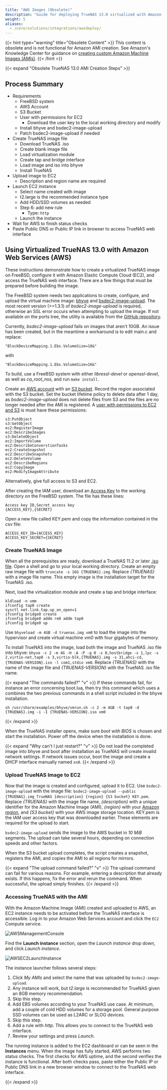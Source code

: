 ```yaml
---
title: "AWS Images (Obsolete)"
description: "Guide for deploying TrueNAS 13.0 virtualized with Amazon Web Services."
weight: 5
aliases:
  - /core/solutions/integrations/awsdeploy/
---
```


{{< hint type="warning" title="Obsolete Content" >}}
This content is obsolete and is not functional for Amazon AMI creation.
See Amazon's Knowledge Center for guidance on [creating custom Amazon Machine Images (AMIs)](https://repost.aws/knowledge-center/ecs-create-custom-amis).
{{< /hint >}}

{{< expand "Obsolete TrueNAS 13.0 AMI Creation Steps" >}}

## Process Summary

* Requirements
  * FreeBSD system
  * AWS Account
  * S3 Bucket
  * User with permissions for EC2
    * Download the user key to the local working directory and modify
  * Install bhyve and bsdec2-image-upload
  * Patch bsdec2-image-upload if needed
* Create TrueNAS image file
  * Download TrueNAS .iso
  * Create blank image file
  * Load virtualization module
  * Create tap and bridge interface
  * Load image and iso into bhyve
  * Install TrueNAS
* Upload image to EC2
  * Description and region name are required
* Launch EC2 instance
  * Select name created with image
  * t2.large is the recommended instance type
  * Add HDD/SSD volumes as needed
  * Step 6: add new rule
    * Type: `http`
  * Launch the instance
* Wait for AWS to finish status checks
* Paste Public DNS or Public IP link in browser to access TrueNAS web interface

## Using Virtualized TrueNAS 13.0 with Amazon Web Services (AWS)

These instructions demonstrate how to create a virtualized TrueNAS image on FreeBSD, configure it with Amazon Elastic Compute Cloud (EC2), and access the TrueNAS web interface.
There are a few things that must be prepared before building the image.

The FreeBSD system needs two applications to create, configure, and upload the virtual machine image: [bhyve](https://bhyve.org/) and [bsdec2-image-upload](https://www.freshports.org/net/bsdec2-image-upload/).
The most recent version (>=1.3.1) of *bsdec2-image-upload* is required, otherwise an SSL error occurs when attempting to upload the image.
If not available on the ports tree, the utility is available from the [GitHub repository](https://github.com/cperciva/bsdec2-image-upload).

Currently, *bsdec2-image-upload* fails on images that aren't 10GB.
An issue has been created, but in the meantime a workaround is to edit <file>main.c</file> and replace:

```
"BlockDeviceMapping.1.Ebs.VolumeSize=10&"
```
with

```
"BlockDeviceMapping.1.Ebs.VolumeSize=16&"
```

To build, use a FreeBSD system with either *libressl-devel* or *openssl-devel*, as well as *ca_root_nss*, and run `make install`.

Create an [AWS account](https://portal.aws.amazon.com/billing/signup?nc2=h_ct&src=default&redirect_url=https%3A%2F%2Faws.amazon.com%2Fregistration-confirmation#/start) with an [S3 bucket](https://docs.aws.amazon.com/quickstarts/latest/s3backup/step-1-create-bucket.html).
Record the region associated with the S3 bucket.
Set the bucket lifetime policy to delete data after 1 day, as *bsdec2-image-upload* does not delete files from S3 and the files are no longer needed after the AMI is registered.
A [user with permissions to EC2 and S3](https://docs.aws.amazon.com/IAM/latest/UserGuide/id_users_create.html) is must have these permissions:

```
s3:PutObject
s3:GetObject
ec2:RegisterImage
ec2:DescribeImages
s3:DeleteObject
ec2:ImportVolume
ec2:DescribeConverstionTasks
ec2:CreateSnapshot
ec2:DescribeSnapshots
ec2:DeleteVolume
ec2:DescribeRegions
ec2:CopyImage
ec2:ModifyImageAttribute
```
Alternatively, give full access to S3 and EC2.

After creating the IAM user, download an [Access Key](https://docs.aws.amazon.com/IAM/latest/UserGuide/id_credentials_access-keys.html) to the working directory on the FreeBSD system.
The file has these lines:

```
Access key ID,Secret access key
{ACCESS_KEY},{SECRET}
```

Open a new file called <file>KEY.pem</file> and copy the information contained in the <file>csv</file> file:

```
ACCESS_KEY_ID={ACCESS_KEY}
ACCESS_KEY_SECRET={SECRET}
```

### Create TrueNAS Image

When all the prerequisites are ready, download a TrueNAS 11.2 or later [.iso file](https://www.freenas.org/download-freenas-release/).
Open a shell and go to your local working directory.
Create an empty raw image file with `truncate -s 16G {TRUENAS}.img`.
Replace *{TRUENAS}* with a image file name.
This empty image is the installation target for the TrueNAS <file>.iso</file>.

Next, load the virtualization module and create a tap and bridge interface:

```
kldload -n vmm
ifconfig tap0 create
sysctl net.link.tap.up_on_open=1
ifconfig bridge0 create
ifconfig bridge0 addm re0 addm tap0
ifconfig bridge0 up
```

Use `bhyveload -m 4GB -d truenas.img vm0` to load the image into the hypervisor and create virtual machine *vm0* with four gigabytes of memory.

To install TrueNAS into the image, load both the image and TrueNAS <file>.iso</file> file into bhyve: `bhyve -c 2 -m 4G -H -A -P -g 0 -s 0,hostbridge -s 1,lpc -s 2,virtio-net,tap0 -s 3,virtio-blk,{TRUENAS}.img -s 31,ahci-cd,{TRUENAS-VERSION}.iso -l com1,stdio vm0`.
Replace *{TRUENAS}* with the name of the image file and *{TRUENAS-VERSION}* with the TrueNAS <file>.iso</file> file name.

{{< expand "The commands failed?" "v" >}}
If these commands fail, for instance an error concerning <file>boot.lua</file>, then try this command which uses a combines the two previous commands in a shell script included in the bhyve installation.

```
sh /usr/share/examples/bhyve/vmrun.sh -c 2 -m 4GB -t tap0 -d {TRUENAS}.img -i -I {TRUENAS-VERSION}.iso vm0
```
{{< /expand >}}

When the TrueNAS installer opens, make sure *boot with BIOS* is chosen and start the installation.
Power off the device when the installation is done.

{{< expand "Why can't I just restart?" "v" >}}
Do not load the completed image into bhyve and boot after installation as TrueNAS will create invalid network settings.
If network issues occur, boot the image and create a DHCP interface manually named `xn0`.
{{< /expand >}}

### Upload TrueNAS Image to EC2

Now that the image is created and configured, upload it to EC2.
Use `bsdec2-image-upload` with the image file: `bsdec2-image-upload --public {TRUENAS}.img TrueNAS {description} {region} {S3 bucket} KEY.pem`.
Replace *{TRUENAS}* with the image file name, *{description}* with a unique identifier for the Amazon Machine Image (AMI), *{region}* with your [Amazon region](https://docs.aws.amazon.com/AmazonRDS/latest/UserGuide/Concepts.RegionsAndAvailabilityZones.html), and *{S3 bucket}* with your AWS image storage location.
<file>KEY.pem</file> is the IAM user access key that was downloaded earlier.
These elements are required for the upload to start.

`bsdec2-image-upload` sends the image to the AWS bucket in *10 MiB* segments.
The upload can take several hours, depending on connection speeds and other factors.

When the S3 bucket upload completes, the script creates a snapshot, registers the AMI, and copies the AMI to all regions for mirrors.

{{< expand "The upload command failed?" "v" >}}
The upload command can fail for various reasons.
For example, entering a description that already exists.
If this happens, fix the error and rerun the command.
When successful, the upload simply finishes.
{{< /expand >}}

### Accessing TrueNAS with the AMI

With the Amazon Machine Image (AMI) created and uploaded to AWS, an EC2 instance needs to be activated before the TrueNAS interface is accessible.
Log in to your Amazon Web Services account and click the `EC2` Compute service.

![AWSManagementConsole](/images/CORE/AWSManagementConsole.png "AWS Management Console")

Find the **Launch instance** section, open the *Launch instance* drop down, and click *Launch instance*.

![AWSEC2LaunchInstance](/images/CORE/AWSEC2LaunchInstance.png "Launching the instance")

The instance launcher follows several steps:

1. Click *My AMIs* and select the name that was uploaded by `bsdec2-image-upload`.
2. Any instance will work, but *t2.large* is recommended for TrueNAS given an 8GB memory recommendation.
3. Skip this step.
4. Add EBS volumes according to your TrueNAS use case.
   At minimum, add a couple of cold HDD volumes for a storage pool.
   General purpose SSD volumes can be used as L2ARC or SLOG devices.
5. Skip this step.
6. Add a rule with *http*. This allows you to connect to the TrueNAS web interface.
7. Review your settings and press *Launch*.

The running instance is added to the EC2 dashboard or can be seen in the **Instances** menu.
When the image has fully started, AWS performs two status checks.
The first checks for AWS uptime, and the second verifies the instance is functional.
After both checks pass, paste either the Public IP or Public DNS link in a new browser window to connect to the TrueNAS web interface.

{{< /expand >}}
